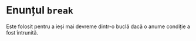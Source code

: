 # Enunțul `break`

Este folosit pentru a ieși mai devreme dintr-o buclă dacă o anume condiție a fost întrunită.
